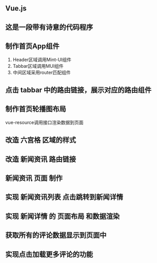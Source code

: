 ## Vue.js
## 这是一段带有诗意的代码程序

## 制作首页App组件
1. Header区域调用Mint-UI组件
2. Tabbar区域调用MUI组件
3. 中间区域采用router匹配组件

## 点击 tabbar 中的路由链接，展示对应的路由组件

## 制作首页轮播图布局
vue-resource调用接口渲染数据到页面

## 改造 六宫格 区域的样式

## 改造 新闻资讯 路由链接

## 新闻资讯 页面 制作

## 实现 新闻资讯列表 点击跳转到新闻详情

## 实现 新闻详情 的 页面布局 和数据渲染

## 获取所有的评论数据显示到页面中

## 实现点击加载更多评论的功能


